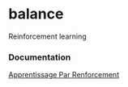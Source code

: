 # balance

Reinforcement learning

### Documentation

[Apprentissage Par Renforcement](https://ressources.labomedia.org/apprentissage_par_renforcement)
